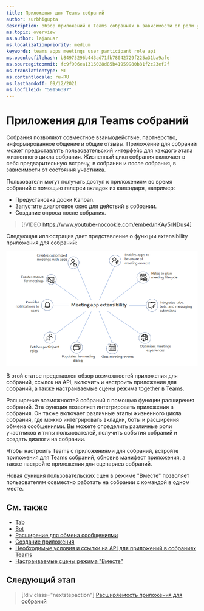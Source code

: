 ```yaml
---
title: Приложения для Teams собраний
author: surbhigupta
description: обзор приложений в Teams собраниях в зависимости от роли участника и пользователя
ms.topic: overview
ms.author: lajanuar
ms.localizationpriority: medium
keywords: teams apps meetings user participant role api
ms.openlocfilehash: b84975296b443ad71fb78042729f225a31ba9afe
ms.sourcegitcommit: fc9f906ea1316028d85b41959980b81f2c23ef2f
ms.translationtype: MT
ms.contentlocale: ru-RU
ms.lasthandoff: 09/12/2021
ms.locfileid: "59156397"
---
```

# <a name="apps-for-teams-meetings"></a>Приложения для Teams собраний

Собрания позволяют совместное взаимодействие, партнерство, информированное общение и общие отзывы. Приложение для собраний может предоставлять пользовательский интерфейс для каждого этапа жизненного цикла собрания. Жизненный цикл собрания включает в себя предварительную встречу, в собрании и после собрания, в зависимости от состояния участника.

Пользователи могут получать доступ к приложениям во время собраний с помощью галереи вкладок из календаря, например:

* Предустановка доски Kanban.
* Запустите диалоговое окно для действий в собрании.
* Создание опроса после собрания.

> [!VIDEO https://www.youtube-nocookie.com/embed/nKAy5rNDus4]

Следующая иллюстрация дает представление о функции extensibility приложения для собраний:

![Расширяемость приложения для собраний](../assets/images/apps-in-meetings/meetingappextensibility.png)

В этой статье представлен обзор возможностей приложения для собраний, ссылок на API, включить и настроить приложения для собраний, а также настраиваемые сцены режима together в Teams.

Расширение возможностей собраний с помощью функции расширения собраний. Эта функция позволяет интегрировать приложения в собрания. Он также включает различные этапы жизненного цикла собрания, где можно интегрировать вкладки, боты и расширения обмена сообщениями. Вы можете определить различные роли участников и типы пользователей, получить события собраний и создать диалоги на собрании.

Чтобы настроить Teams с приложениями для собраний, встройте приложения для Teams собраний, обновив манифест приложения, а также настройте приложения для сценариев собраний.

Новая функция пользовательских сцен в режиме "Вместе" позволяет пользователям совместно работать на собрании с командой в одном месте.

## <a name="see-also"></a>См. также

* [Tab](../tabs/what-are-tabs.md#understand-how-tabs-work)
* [Bot](../bots/what-are-bots.md)
* [Расширение для обмена сообщениями](../messaging-extensions/what-are-messaging-extensions.md)
* [Создание приложения](../apps-in-teams-meetings/design/designing-apps-in-meetings.md)
* [Необходимые условия и ссылки на API для приложений в собраниях Teams](create-apps-for-teams-meetings.md)
* [Настраиваемые сцены режима "Вместе"](~/apps-in-teams-meetings/teams-together-mode.md)

## <a name="next-step"></a>Следующий этап

> [!div class="nextstepaction"]
> [Расширяемость приложения для собраний](meeting-app-extensibility.md)
